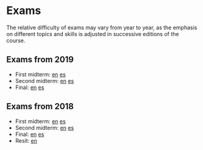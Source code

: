 # Exams

The relative difficulty of exams may vary from year to year, as the emphasis on different topics and skills is adjusted in successive editions of the course.

## Exams from 2019

* First midterm: [en](2019-ex01-en.pdf) [es](2019-ex01-es.pdf)
* Second midterm: [en](2019-ex02-en.pdf) [es](2019-ex02-es.pdf)
* Final: [en](2019-exFF-en.pdf) [es](2019-exFF-es.pdf)

## Exams from 2018

* First midterm: [en](2018-ex01-en.pdf) [es](2018-ex01-es.pdf)
* Second midterm: [en](2018-ex02-en.pdf) [es](2018-ex02-es.pdf)
* Final: [en](2018-exFF-en.pdf) [es](2018-exFF-es.pdf)
* Resit: [en](2018-exRR-en.pdf)
